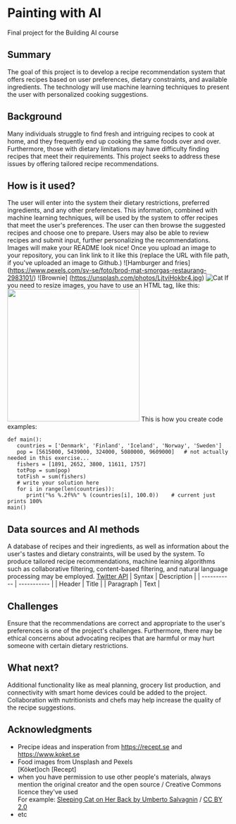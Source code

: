 
# Painting with AI
Final project for the Building AI course
## Summary
The goal of this project is to develop a recipe recommendation system that offers recipes based on user preferences, dietary constraints, and available ingredients. The technology will use machine learning techniques to present the user with personalized cooking suggestions.
## Background
Many individuals struggle to find fresh and intriguing recipes to cook at home, and they frequently end up cooking the same foods over and over. Furthermore, those with dietary limitations may have difficulty finding recipes that meet their requirements. This project seeks to address these issues by offering tailored recipe recommendations.
## How is it used?
The user will enter into the system their dietary restrictions, preferred ingredients, and any other preferences. This information, combined with machine learning techniques, will be used by the system to offer recipes that meet the user's preferences. The user can then browse the suggested recipes and choose one to prepare. Users may also be able to review recipes and submit input, further personalizing the recommendations.
Images will make your README look nice!
Once you upload an image to your repository, you can link link to it like this (replace the URL with file path, if you've uploaded an image to Github.)
![Hamburger and fries]
(https://www.pexels.com/sv-se/foto/brod-mat-smorgas-restaurang-2983101/)
![Brownie]
(https://unsplash.com/photos/LjtviHokbr4.jpg)
![Cat](https://upload.wikimedia.org/wikipedia/commons/5/5e/Sleeping_cat_on_her_back.jpg)
If you need to resize images, you have to use an HTML tag, like this:
<img src="https://upload.wikimedia.org/wikipedia/commons/5/5e/Sleeping_cat_on_her_back.jpg" width="300">
This is how you create code examples:
```
def main():
   countries = ['Denmark', 'Finland', 'Iceland', 'Norway', 'Sweden']
   pop = [5615000, 5439000, 324000, 5080000, 9609000]   # not actually needed in this exercise...
   fishers = [1891, 2652, 3800, 11611, 1757]
   totPop = sum(pop)
   totFish = sum(fishers)
   # write your solution here
   for i in range(len(countries)):
      print("%s %.2f%%" % (countries[i], 100.0))    # current just prints 100%
main()
```
## Data sources and AI methods
A database of recipes and their ingredients, as well as information about the user's tastes and dietary constraints, will be used by the system. To produce tailored recipe recommendations, machine learning algorithms such as collaborative filtering, content-based filtering, and natural language processing may be employed.
[Twitter API](https://developer.twitter.com/en/docs)
| Syntax      | Description |
| ----------- | ----------- |
| Header      | Title       |
| Paragraph   | Text        |
## Challenges
Ensure that the recommendations are correct and appropriate to the user's preferences is one of the project's challenges. Furthermore, there may be ethical concerns about advocating recipes that are harmful or may hurt someone with certain dietary restrictions.
## What next?
Additional functionality like as meal planning, grocery list production, and connectivity with smart home devices could be added to the project. Collaboration with nutritionists and chefs may help increase the quality of the recipe suggestions.
## Acknowledgments
* Precipe ideas and insperation from https://recept.se and https://www.koket.se 
* Food images from Unsplash and Pexels
 <br>[Köket]och [Recept]
* when you have permission to use other people's materials, always mention the original creator and the open source / Creative Commons licence they've used
  <br>For example: [Sleeping Cat on Her Back by Umberto Salvagnin](https://commons.wikimedia.org/wiki/File:Sleeping_cat_on_her_back.jpg#filelinks) / [CC BY 2.0](https://creativecommons.org/licenses/by/2.0)
* etc

